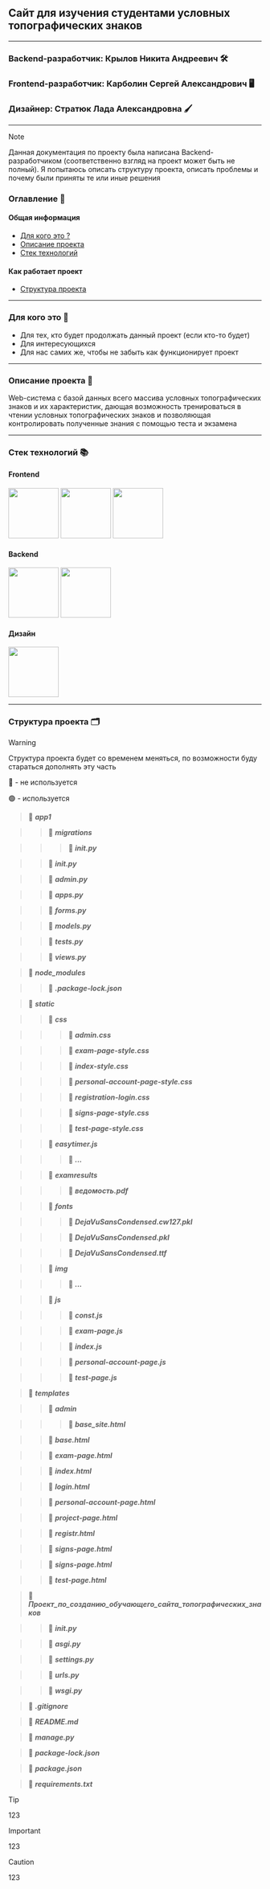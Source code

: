## Cайт для изучения студентами условных топографических знаков
___
### Backend-разработчик: Крылов Никита Андреевич 🛠️
### Frontend-разработчик: Карболин Сергей Александрович 🖥️
### Дизайнер: Стратюк Лада Александровна 🖌️

___

> [!NOTE]
> Данная документация по проекту была написана Backend-разработчиком (соответственно взгляд на проект может быть не полный). Я попытаюсь описать структуру проекта, описать проблемы и почему были приняты те или иные решения 

### Оглавление 📄
#### Общая информация
* [Для кого это ?](#1)
* [Описание проекта](#2)
* [Стек технологий](#3)
  
#### Как работает проект
* [Структура проекта](#4)

___

<a name="1"></a>

### Для кого это 👥
* Для тех, кто будет продолжать данный проект (eсли кто-то будет)
* Для интересующихся
* Для нас самих же, чтобы не забыть как функционирует проект

<a name="2"></a>

___

### Описание проекта 📝

Web-система с базой данных всего массива условных топографических знаков и их характеристик, дающая возможность тренироваться в чтении условных топографических знаков и позволяющая контролировать полученные знания с помощью теста и экзамена

<a name="3"></a>

___

### Стек технологий 📚
#### Frontend
<p float="left">
  <img src="https://user-images.githubusercontent.com/25181517/192158954-f88b5814-d510-4564-b285-dff7d6400dad.png" width="100" />
  <img src="https://user-images.githubusercontent.com/25181517/183898674-75a4a1b1-f960-4ea9-abcb-637170a00a75.png" width="100" />
  <img src="https://user-images.githubusercontent.com/25181517/117447155-6a868a00-af3d-11eb-9cfe-245df15c9f3f.png" width="100" />
</p>

#### Backend
<p float="left">
  <img src="https://user-images.githubusercontent.com/25181517/183423507-c056a6f9-1ba8-4312-a350-19bcbc5a8697.png" width="100" />
  <img src="https://github.com/marwin1991/profile-technology-icons/assets/62091613/9bf5650b-e534-4eae-8a26-8379d076f3b4" width="100" />
</p>

#### Дизайн
<img src="https://user-images.githubusercontent.com/25181517/189715289-df3ee512-6eca-463f-a0f4-c10d94a06b2f.png" width="100" />

___

<a name="4"></a>

### Структура проекта 🗂️

> [!WARNING]
> Структура проекта будет со временем меняться, по возможности буду стараться дополнять эту часть

🔴 - не используется

🟢 - используется

>📁 ***app1***

>>📁 ***migrations***

>>>📄 ***__init__.py***

>>📄 ***__init__.py***

>>📄 ***admin.py***

>>📄 ***apps.py***

>>📄 ***forms.py***

>>📄 ***models.py***

>>📄 ***tests.py***

>>📄 ***views.py***

>📁 ***node_modules***

>>📄 ***.package-lock.json***

>📁 ***static***

>>📁 ***css***

>>>📄 ***admin.css***

>>>📄 ***exam-page-style.css***

>>>📄 ***index-style.css***

>>>📄 ***personal-account-page-style.css***

>>>📄 ***registration-login.css***

>>>📄 ***signs-page-style.css***

>>>📄 ***test-page-style.css***

>>📁 ***easytimer.js***

>>>📑 ***...***

>>📁 ***examresults***

>>>📄 ***ведомость.pdf***

>>📁 ***fonts***

>>>📄 ***DejaVuSansCondensed.cw127.pkl***

>>>📄 ***DejaVuSansCondensed.pkl***

>>>📄 ***DejaVuSansCondensed.ttf***

>>📁 ***img***

>>>📑 ***...***

>>📁 ***js***

>>>📄 ***const.js***

>>>📄 ***exam-page.js***

>>>📄 ***index.js***

>>>📄 ***personal-account-page.js***

>>>📄 ***test-page.js***

>📁 ***templates***

>>📁 ***admin***

>>>📄 ***base_site.html***

>>📄 ***base.html***

>>📄 ***exam-page.html***

>>📄 ***index.html***

>>📄 ***login.html***

>>📄 ***personal-account-page.html***

>>📄 ***project-page.html***

>>📄 ***registr.html***

>>📄 ***signs-page.html***

>>📄 ***signs-page.html***

>>📄 ***test-page.html***

>📁 ***Проект_по_созданию_обучающего_сайта_топографических_знаков***

>>📄 ***__init__.py***

>>📄 ***asgi.py***

>>📄 ***settings.py***

>>📄 ***urls.py***

>>📄 ***wsgi.py***

>📄 ***.gitignore***

>📄 ***README.md***

>📄 ***manage.py***

>📄 ***package-lock.json***

>📄 ***package.json***

>📄 ***requirements.txt***



> [!TIP]
> 123

> [!IMPORTANT]
> 123

> [!CAUTION]
> 123
